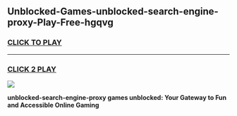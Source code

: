 
## Unblocked-Games-unblocked-search-engine-proxy-Play-Free-hgqvg
<h3>
<a href="https://premium76.site?title=unblocked-search-engine-proxy&ref=18A1">CLICK TO PLAY</a></h3>
<hr>

<h3>
<a href="https://premium76.site?title=unblocked-search-engine-proxy&ref=18A1">CLICK 2 PLAY</a>
  
</h3>

<a href="https://premium76.site?title=unblocked-search-engine-proxy&ref=18A1"><img src="https://clearcache.store/games.png"></a>


**unblocked-search-engine-proxy games unblocked: Your Gateway to Fun and Accessible Online Gaming**

